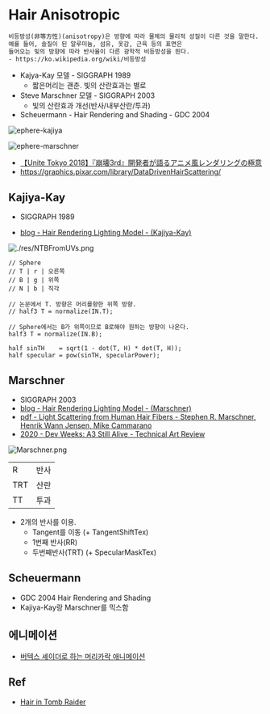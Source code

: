 # Hair Anisotropic

``` txt
비등방성(非等方性)(anisotropy)은 방향에 따라 물체의 물리적 성질이 다른 것을 말한다. 
예를 들어, 솔질이 된 알루미늄, 섬유, 옷감, 근육 등의 표면은
들어오는 빛의 방향에 따라 반사율이 다른 광학적 비등방성을 띈다. 
- https://ko.wikipedia.org/wiki/비등방성
```

- Kajya-Kay 모델                            - SIGGRAPH 1989
  - 짧은머리는 괜춘. 빛의 산란효과는 별로
- Steve Marschner 모델                      - SIGGRAPH 2003
  - 빛의 산란효과 개선(반사/내부산란/투과)
- Scheuermann - Hair Rendering and Shading  - GDC 2004

![ephere-kajiya](./res/ephere-kajiya.jpg)

![ephere-marschner](./res/ephere-marschner.jpg)

- [【Unite Tokyo 2018】『崩壊3rd』開発者が語るアニメ風レンダリングの極意](https://youtu.be/ZpWsinhPFLM?t=1285)
- <https://graphics.pixar.com/library/DataDrivenHairScattering/>

## Kajiya-Kay

- SIGGRAPH 1989

- [blog - Hair Rendering Lighting Model - (Kajiya-Kay)](https://blog.naver.com/sorkelf/40185948507)

![./res/NTBFromUVs.png](./res/NTBFromUVs.png)

``` hlsl
// Sphere
// T | r | 오른쪽
// B | g | 위쪽
// N | b | 직각

// 논문에서 T. 방향은 머리를향한 위쪽 방향.
// half3 T = normalize(IN.T);

// Sphere에서는 B가 위쪽이므로 B로해야 원하는 방향이 나온다.
half3 T = normalize(IN.B);

half sinTH    = sqrt(1 - dot(T, H) * dot(T, H));
half specular = pow(sinTH, specularPower);
```

## Marschner

- SIGGRAPH 2003
- [blog - Hair Rendering Lighting Model - (Marschner)](https://blog.naver.com/sorkelf/40186644136)
- [pdf - Light Scattering from Human Hair Fibers - Stephen R. Marschner, Henrik Wann Jensen, Mike Cammarano](www.cs.cornell.edu/~srm/publications/SG03-hair.pdf)
- [2020 - Dev Weeks: A3 Still Alive - Technical Art Review](https://youtu.be/ufNYLgE2WGA?t=1952)

![Marschner.png](./res/Marschner.png)

|     |      |
|-----|------|
| R   | 반사 |
| TRT | 산란 |
| TT  | 투과 |

- 2개의 반사를 이용.
  - Tangent를 이동 (+ TangentShiftTex)
  - 1번째 반사(RR)
  - 두번째반사(TRT) (+ SpecularMaskTex)

## Scheuermann

- GDC 2004 Hair Rendering and Shading
- Kajiya-Kay랑 Marschner를 믹스함

## 에니메이션

- [버텍스 셰이더로 하는 머리카락 애니메이션](https://www.slideshare.net/jalnaga/ss-61522038)


## Ref

- [Hair in Tomb Raider](https://www.slideshare.net/WolfgangEngel/hair-intombraider-final)

